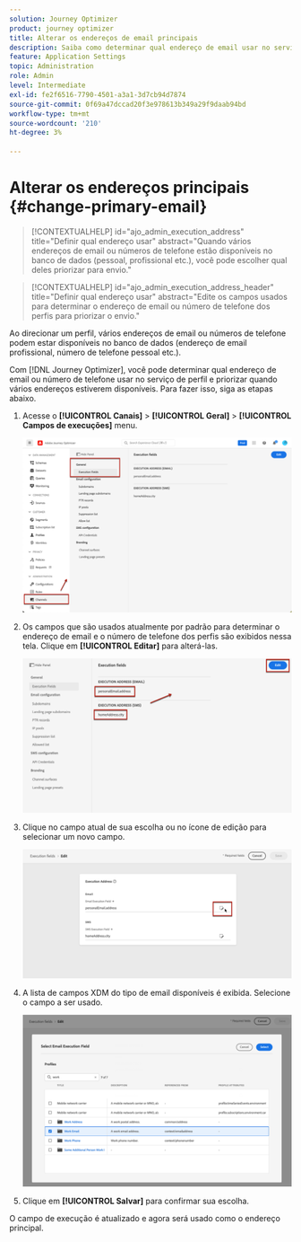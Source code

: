 ```yaml
---
solution: Journey Optimizer
product: journey optimizer
title: Alterar os endereços de email principais
description: Saiba como determinar qual endereço de email usar no serviço de perfil.
feature: Application Settings
topic: Administration
role: Admin
level: Intermediate
exl-id: fe2f6516-7790-4501-a3a1-3d7cb94d7874
source-git-commit: 0f69a47dccad20f3e978613b349a29f9daab94bd
workflow-type: tm+mt
source-wordcount: '210'
ht-degree: 3%

---
```


# Alterar os endereços principais {#change-primary-email}

>[!CONTEXTUALHELP]
>id="ajo_admin_execution_address"
>title="Definir qual endereço usar"
>abstract="Quando vários endereços de email ou números de telefone estão disponíveis no banco de dados (pessoal, profissional etc.), você pode escolher qual deles priorizar para envio."

>[!CONTEXTUALHELP]
>id="ajo_admin_execution_address_header"
>title="Definir qual endereço usar"
>abstract="Edite os campos usados para determinar o endereço de email ou número de telefone dos perfis para priorizar o envio."

Ao direcionar um perfil, vários endereços de email ou números de telefone podem estar disponíveis no banco de dados (endereço de email profissional, número de telefone pessoal etc.).

Com [!DNL Journey Optimizer], você pode determinar qual endereço de email ou número de telefone usar no serviço de perfil e priorizar quando vários endereços estiverem disponíveis. Para fazer isso, siga as etapas abaixo.

1. Acesse o  **[!UICONTROL Canais]** > **[!UICONTROL Geral]** > **[!UICONTROL Campos de execuções]** menu.

   ![](assets/primary-address-execution-fields.png)

1. Os campos que são usados atualmente por padrão para determinar o endereço de email e o número de telefone dos perfis são exibidos nessa tela. Clique em **[!UICONTROL Editar]** para alterá-las.

   ![](assets/primary-address.png)

1. Clique no campo atual de sua escolha ou no ícone de edição para selecionar um novo campo.

   ![](assets/primary-address-edit.png)

1. A lista de campos XDM do tipo de email disponíveis é exibida. Selecione o campo a ser usado.

   ![](assets/primary-address-select-field.png)

1. Clique em **[!UICONTROL Salvar]** para confirmar sua escolha.

O campo de execução é atualizado e agora será usado como o endereço principal.

<!--1. You can also select an additional field to use as secondary email address. This allows you to determine which field to use if the primary field is empty for a profile. -->
